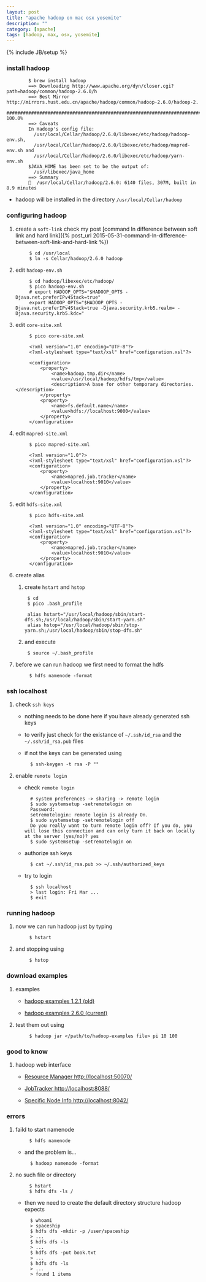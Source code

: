 ```yaml
---
layout: post
title: "apache hadoop on mac osx yosemite"
description: ""
category: [apache]
tags: [hadoop, max, osx, yosemite]
---
```

{% include JB/setup %}


### install hadoop

            $ brew install hadoop
            ==> Downloading http://www.apache.org/dyn/closer.cgi?path=hadoop/common/hadoop-2.6.0/h
            ==> Best Mirror http://mirrors.hust.edu.cn/apache/hadoop/common/hadoop-2.6.0/hadoop-2.
            ######################################################################## 100.0%
            ==> Caveats
            In Hadoop's config file:
              /usr/local/Cellar/hadoop/2.6.0/libexec/etc/hadoop/hadoop-env.sh,
              /usr/local/Cellar/hadoop/2.6.0/libexec/etc/hadoop/mapred-env.sh and
              /usr/local/Cellar/hadoop/2.6.0/libexec/etc/hadoop/yarn-env.sh
            $JAVA_HOME has been set to be the output of:
              /usr/libexec/java_home
            ==> Summary
            🍺  /usr/local/Cellar/hadoop/2.6.0: 6140 files, 307M, built in 8.9 minutes


* hadoop will be installed in the directory `/usr/local/Cellar/hadoop`

### configuring hadoop

1. create a `soft-link` check my post [command ln difference between soft link and hard link]({% post_url 2015-05-31-command-ln-difference-between-soft-link-and-hard-link %})

            $ cd /usr/local
            $ ln -s Cellar/hadoop/2.6.0 hadoop

1. edit `hadoop-env.sh`

            $ cd hadoop/libexec/etc/hadoop/
            $ pico hadoop-env.sh
            # export HADOOP_OPTS="$HADOOP_OPTS -Djava.net.preferIPv4Stack=true"
            export HADOOP_OPTS="$HADOOP_OPTS -Djava.net.preferIPv4Stack=true -Djava.security.krb5.realm= -Djava.security.krb5.kdc="

1. edit `core-site.xml`

            $ pico core-site.xml

            <?xml version="1.0" encoding="UTF-8"?>
            <?xml-stylesheet type="text/xsl" href="configuration.xsl"?>

            <configuration>
                <property>
                    <name>hadoop.tmp.dir</name>  
                    <value>/usr/local/hadoop/hdfs/tmp</value>
                    <description>A base for other temporary directories.</description>
                </property>
                <property>
                    <name>fs.default.name</name>
                    <value>hdfs://localhost:9000</value> 
                </property>
            </configuration>

1. edit `mapred-site.xml`

            $ pico mapred-site.xml

            <?xml version="1.0"?>
            <?xml-stylesheet type="text/xsl" href="configuration.xsl"?>
            <configuration>
                <property>
                    <name>mapred.job.tracker</name>
                    <value>localhost:9010</value>
                </property>
            </configuration>

1. edit `hdfs-site.xml`

            $ pico hdfs-site.xml

            <?xml version="1.0" encoding="UTF-8"?>
            <?xml-stylesheet type="text/xsl" href="configuration.xsl"?>
            <configuration>
                <property>
                    <name>mapred.job.tracker</name>
                    <value>localhost:9010</value>
                </property>
            </configuration>

1. create alias

    1. create `hstart` and `hstop`

            $ cd
            $ pico .bash_profile

            alias hstart="/usr/local/hadoop/sbin/start-dfs.sh;/usr/local/hadoop/sbin/start-yarn.sh"
            alias hstop="/usr/local/hadoop/sbin/stop-yarn.sh;/usr/local/hadoop/sbin/stop-dfs.sh"

    1. and execute

            $ source ~/.bash_profile

1. before we can run hadoop we first need to format the hdfs

            $ hdfs namenode -format

### ssh localhost

1. check `ssh keys`

    * nothing needs to be done here if you have already generated ssh keys

    * to verify just check for the existance of `~/.ssh/id_rsa` and the `~/.ssh/id_rsa.pub` files

    * if not the keys can be generated using

            $ ssh-keygen -t rsa -P ""

1. enable `remote login`

    * check `remote login`

            # system preferences -> sharing -> remote login
            $ sudo systemsetup -setremotelogin on
            Password:
            setremotelogin: remote login is already On.
            $ sudo systemsetup -setremotelogin off
            Do you really want to turn remote login off? If you do, you will lose this connection and can only turn it back on locally at the server (yes/no)? yes
            $ sudo systemsetup -setremotelogin on

    * authorize ssh keys

            $ cat ~/.ssh/id_rsa.pub >> ~/.ssh/authorized_keys

    * try to login

            $ ssh localhost
            > last login: Fri Mar ...
            $ exit

### running hadoop

1. now we can run hadoop just by typing

            $ hstart

1. and stopping using

            $ hstop

### download examples

1. examples

    * [hadoop examples 1.2.1 (old)](https://www.dropbox.com/s/2zthoaww95f5i1y/hadoop-examples-1.2.1.jar?dl=1)

    * [hadoop examples 2.6.0 (current)](https://www.dropbox.com/s/cyuah7lc31g0x3h/hadoop-mapreduce-examples-2.6.0.jar?dl=1)

1. test them out using

            $ hadoop jar </path/to/hadoop-examples file> pi 10 100

### good to know

1. hadoop web interface

    * [Resource Manager http://localhost:50070/](http://localhost:50070/)

    * [JobTracker http://localhost:8088/](http://localhost:8088/)

    * [Specific Node Info http://localhost:8042/](http://localhost:8042/)

### errors

1. faild to start namenode

            $ hdfs namenode

    * and the problem is...

            $ hadoop namenode -format

1. no such file or directory

            $ hstart
            $ hdfs dfs -ls /

    * then we need to create the default directory structure hadoop expects

            $ whoami
            > spaceship
            $ hdfs dfs -mkdir -p /user/spaceship
            > ...
            $ hdfs dfs -ls
            > ...
            $ hdfs dfs -put book.txt
            > ...
            $ hdfs dfs -ls
            > ...
            > found 1 items 